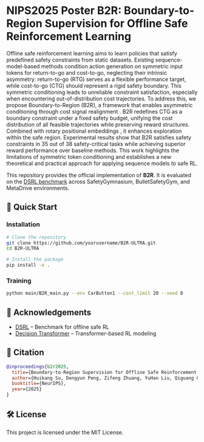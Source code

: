 # NIPS2025 Poster B2R: Boundary-to-Region Supervision for Offline Safe Reinforcement Learning

Offline safe reinforcement learning aims to learn policies that satisfy predefined safety constraints from static datasets. Existing sequence-model-based methods condition action generation on symmetric input tokens for return-to-go and cost-to-go, neglecting their intrinsic asymmetry: return-to-go (RTG) serves as a flexible performance target, while cost-to-go (CTG) should represent a rigid safety boundary. This symmetric conditioning leads to unreliable constraint satisfaction, especially when encountering out-of-distribution cost trajectories. To address this, we propose Boundary-to-Region (B2R), a framework that enables asymmetric conditioning through cost signal realignment . B2R redefines CTG as a boundary constraint under a fixed safety budget, unifying the cost distribution of all feasible trajectories while preserving reward structures. Combined with rotary positional embeddings , it enhances exploration within the safe region. Experimental results show that B2R satisfies safety constraints in 35 out of 38 safety-critical tasks while achieving superior reward performance over baseline methods. This work highlights the limitations of symmetric token conditioning and establishes a new theoretical and practical approach for applying sequence models to safe RL.

This repository provides the official implementation of **B2R**. It is evaluated on the [DSRL benchmark](https://github.com/decisionintelligence/DSRL) across SafetyGymnasium, BulletSafetyGym, and MetaDrive environments.

## 🚀 Quick Start

### Installation

```bash
# Clone the repository
git clone https://github.com/yourusername/B2R-ULTRA.git
cd B2R-ULTRA

# Install the package
pip install -e .
```

### Training

```bash
python main/B2R_main.py --env CarButton1 --cost_limit 20 --seed 0
```

## 🙏 Acknowledgements

- [DSRL](https://github.com/decisionintelligence/DSRL) – Benchmark for offline safe RL
- [Decision Transformer](https://github.com/kzl/decision-transformer) – Transformer-based RL modeling

## 📄 Citation

```bibtex
@inproceedings{b2r2025,
  title={Boundary-to-Region Supervision for Offline Safe Reinforcement Learning},
  author={Huikang Su, Dengyun Peng, Zifeng Zhuang, YuHan Liu, Qiguang Chen, Donglin Wang, Qinghe Liu},
  booktitle={NeurIPS},
  year={2025}
}
```

## 🛠 License
This project is licensed under the MIT License.
